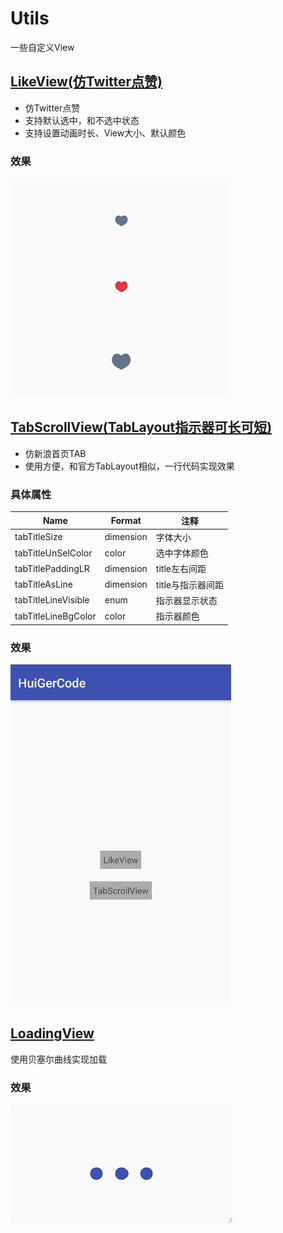 # Utils

一些自定义View



## [LikeView(仿Twitter点赞)](/library/src/main/java/com/huige/library/widget/likeview/LikeView.java)
- 仿Twitter点赞
- 支持默认选中，和不选中状态
- 支持设置动画时长、View大小、默认颜色

### 效果
![likeView](/img/LikeView.gif)



## [TabScrollView(TabLayout指示器可长可短)](/library/src/main/java/com/huige/library/widget/TabLayout)
- 仿新浪首页TAB
- 使用方便，和官方TabLayout相似，一行代码实现效果

### 具体属性

Name | Format | 注释 |
--- | --- | ---
tabTitleSize | dimension | 字体大小
tabTitleUnSelColor | color | 选中字体颜色
tabTitlePaddingLR | dimension | title左右间距
tabTitleAsLine | dimension | title与指示器间距
tabTitleLineVisible | enum | 指示器显示状态
tabTitleLineBgColor | color | 指示器颜色

### 效果
![TabScrollView](/img/TabScrollView.gif)


## [LoadingView](/library/src/main/java/com/huige/library/widget/loadingView/LoadingView.java)

使用贝塞尔曲线实现加载

### 效果
![LoadingView](/img/LoadingView.gif)
